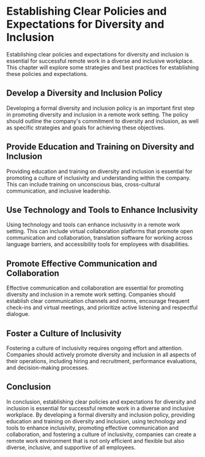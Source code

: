 # Establishing Clear Policies and Expectations for Diversity and Inclusion

Establishing clear policies and expectations for diversity and inclusion is essential for successful remote work in a diverse and inclusive workplace. This chapter will explore some strategies and best practices for establishing these policies and expectations.

Develop a Diversity and Inclusion Policy
----------------------------------------

Developing a formal diversity and inclusion policy is an important first step in promoting diversity and inclusion in a remote work setting. The policy should outline the company's commitment to diversity and inclusion, as well as specific strategies and goals for achieving these objectives.

Provide Education and Training on Diversity and Inclusion
---------------------------------------------------------

Providing education and training on diversity and inclusion is essential for promoting a culture of inclusivity and understanding within the company. This can include training on unconscious bias, cross-cultural communication, and inclusive leadership.

Use Technology and Tools to Enhance Inclusivity
-----------------------------------------------

Using technology and tools can enhance inclusivity in a remote work setting. This can include virtual collaboration platforms that promote open communication and collaboration, translation software for working across language barriers, and accessibility tools for employees with disabilities.

Promote Effective Communication and Collaboration
-------------------------------------------------

Effective communication and collaboration are essential for promoting diversity and inclusion in a remote work setting. Companies should establish clear communication channels and norms, encourage frequent check-ins and virtual meetings, and prioritize active listening and respectful dialogue.

Foster a Culture of Inclusivity
-------------------------------

Fostering a culture of inclusivity requires ongoing effort and attention. Companies should actively promote diversity and inclusion in all aspects of their operations, including hiring and recruitment, performance evaluations, and decision-making processes.

Conclusion
----------

In conclusion, establishing clear policies and expectations for diversity and inclusion is essential for successful remote work in a diverse and inclusive workplace. By developing a formal diversity and inclusion policy, providing education and training on diversity and inclusion, using technology and tools to enhance inclusivity, promoting effective communication and collaboration, and fostering a culture of inclusivity, companies can create a remote work environment that is not only efficient and flexible but also diverse, inclusive, and supportive of all employees.
